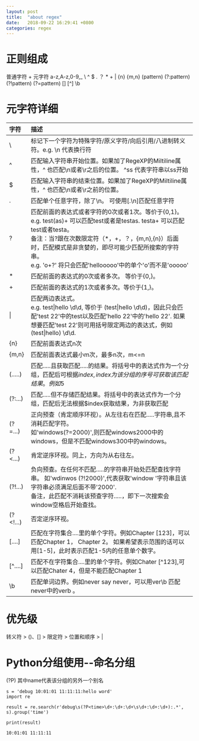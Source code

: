 ```yaml
---
layout: post
title:  "about regex"
date:   2018-09-22 16:29:41 +0800
categories: regex
---
```


正则组成
=======
普通字符        +     元字符
a-z,A-z,0-9,_        \ ^ $ . ？ * + | {n} {m,n} (pattern) (?:pattern) (?!pattern) (?=pattern)  [] [^] \b


元字符详细
=======

| 字符        | 描述       
| :-----------   | :---- |
|\        | 标记下一个字符为特殊字符/原义字符/向后引用/八进制转义符。e.g. \n 代表换行符
|^        | 匹配输入字符串开始位置。如果加了RegeXP的Miltiline属性，^ 也匹配\n或者\r之后的位置。 ^ss 代表字符串以ss开始
|$        | 匹配输入字符串的结束位置。如果加了RegeXP的Miltiline属性，^ 也匹配\n或者\r之前的位置。
|.        | 匹配单个任意字符，除了\n。 可使用[.\n]匹配任意字符
|?        | 匹配前面的表达式或者字符的0次或者1次。等价于{0,1}。e.g. test(as)+ 可以匹配test或者是testas.  testa+ 可以匹配test或者testa。<br/> 备注：当?跟在次数限定符（*，+，？，{m,n},{n}）后面时，匹配模式是非贪婪的，即尽可能少匹配所搜索的字符串。<br>e.g. 'o+?' 将只会匹配'hellooooo'中的单个'o'而不是'ooooo'
|*        | 匹配前面的表达式的0次或者多次。 等价于{0,}。
|+        | 匹配前面的表达式的1次或者多次。等价于{1,}。
|&#124;        | 匹配两边表达式。<br>e.g. test&#124;hello \d\d, 等价于 (test&#124;hello \d\d)，因此只会匹配'test 22'中的test以及匹配'hello 22'中的'hello 22'. 如果想要匹配'test 22'则可用括号限定两边的表达式，例如(test&#124;hello) \d\d.
|{n}        |匹配前面表达式n次
|{m,n}      |匹配前面表达式最小m次，最多n次，m<=n
|(.....)    |匹配.....且获取匹配.....的结果。将括号中的表达式作为一个分组，匹配后可根据$index,index为该分组的序号可获取该匹配结果。例如$5
|(?:...)|匹配.....但不存储匹配结果。将括号中的表达式作为一个分组，匹配后无法根据$index获取结果，为非获取匹配
|(?=...)|正向预查（肯定顺序环视）。从左往右在匹配.....字符串,且不消耗匹配字符。<br/>如'windows(?=2000)',则匹配windows2000中的windows，但是不匹配windows300中的windows。
|(?&lt;...)|肯定逆序环视。同上，方向为从右往左。
|(?!...)|负向预查。在任何不匹配.....的字符串开始处匹配查找字符串。 如'wdinwos (?!2000)',代表获取'window '字符串且该字符串必须满足后面不带'2000'.<br/>备注，此匹配不消耗该预查字符.....，即下一次搜索会window空格后开始查找。
|(?&lt;!...)|否定逆序环视。
|[....]           |匹配在字符集合....里的单个字符。例如Chapter [123]，可以匹配Chapter 1， Chapter 2。 如果希望表示范围的话可以用[1-5]，此时表示匹配1-5内的任意单个数字。
|[^....]     |匹配不在字符集合....里的单个字符。例如Chater [^123],可以匹配Chater 4，但是不能匹配Chapter 1
|\b         |匹配单词边界。例如never say never，可以用ver\b 匹配never中的verb 。

优先级
======
转义符 > ()、[]  > 限定符 > 位置和顺序 > |



Python分组使用--命名分组
=================
(?P<name>) 其中name代表该分组的另外一个别名


	s = 'debug 10:01:01 11:11:11:hello word'
	import re
	
	result = re.search(r'debug\s(?P<time>\d+:\d+:\d+\s\d+:\d+:\d+):.*', s).group('time')
	
	print(result)	

	10:01:01 11:11:11




 




